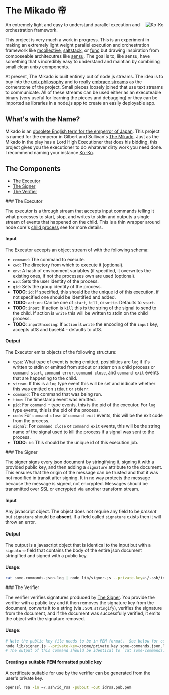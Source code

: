 # The Mikado 帝

<img src="https://upload.wikimedia.org/wikipedia/commons/2/2e/KoKo_1926.jpg" alt="Ko-Ko" align="right" />

An extremely light and easy to understand parallel execution and orchestration framework.

This project is very much a work in progress. This is an experiment in making an extremely
light weight parallel execution and orchestration framework like [mcollective](https://puppetlabs.com/mcollective),
[saltstack](http://saltstack.com/), or [func](https://fedorahosted.org/func/) but drawing
inspiration from composeable architecutres like [sensu](http://sensuapp.org/).  The goal is
to, like sensu, have something that's incredibly easy to understand and maintian by combining
small clean unixy components.

At present, The Mikado is built entirely out of node.js streams. The idea is to buy into the
[unix philosophy](http://www.faqs.org/docs/artu/ch01s06.html) and to really
[embrace streams](https://github.com/substack/stream-handbook) as the cornerstone of the project.
Small pieces loosely joined that use text streams to communicate.  All of these streams can be
used either as an executeable binary (very useful for learning the pieces and debugging) or they
can be imported as libraries in a node.js app to create an easily deployable app.

## What's with the Name?

Mikado is an [obsolete English term for the emperror of Japan](http://en.wikipedia.org/wiki/Emperor_of_Japan).
This project is named for the emperor in Gilbert and Sullivan's [The Mikado](http://en.wikipedia.org/wiki/The_Mikado).
Just as the Mikado in the play has a Lord High Executioner that does his bidding, this project gives you the
executioner to do whatever dirty work you need done.  I recommend naming your instance
[Ko-Ko](http://web.stcloudstate.edu/scogdill/mikado/names.html#koko).

## The Components

- [The Exceutor](#executor)
- [The Signer](#signer)
- [The Verifier](#verifier)

<a name="executor" />
### The Executor

The executor is a through stream that accepts input commands telling it what processes to start, stop, and writes to stdin
and outputs a single stream of events that happened on the child. This is a thin wrapper around node core's
[child process](https://nodejs.org/api/child_process.html#child_process_class_childprocess) see for more details.

#### Input

The Executor accepts an object stream of with the following schema:

  - `command`: The command to execute.
  - `cwd`: The directory from which to execute it (optional).
  - `env`: A hash of environment variables (if specified, it overwrites the existing ones, if not the processes own are used (optional).
  - `uid`: Sets the user identity of the process.
  - `gid`: Sets the group identity of the process.
  - **TODO**: `id`: If specified, this should be the unique id of this execution, if not specified one should be identified and added.
  - **TODO**: `action`: Can be one of `start`, `kill`, or `write`. Defaults to `start`.
  - **TODO**: `input`: If action is `kill` this is the string of the signal to send to the child. If action is `write` this will be written to
    stdin on the child process.
  - **TODO**: `inputEncoding`: If `action` is `write` the encoding of the `input` key, accepts utf8 and base64 - defaults to utf8.

#### Output

The Executor emits objects of the following structure:

  - `type`: What type of event is being emitted, posibilities are `log` if it's written to stdin or emitted from stdout or stderr on a child
    process or `command start`, `command error`, `command close`, and `command exit` events that are happening to the child.
  - `stream`: If this is a `log` type event this will be set and indicate whether this was emitted on `stdout` or `stderr`.
  - `command`: The command that was being run.
  - `time`: The timestamp event was emitted.
  - `pid`: For `command *` type events, this is the pid of the executor. For `log` type events, this is the pid of the process.
  - `code`: For `command close` or `command exit` events, this will be the exit code from the process.
  - `signal`: For `command close` or `command exit` events, this will be the string name of the signal used to kill the process
    if a signal was sent to the process.
  - **TODO**: `id`: This should be the unique id of this execution job.

<a name="signer" />
### The Signer

The signer signs every json document by stringifying it, signing it with a provided public key, and
then adding a `signature` attribute to the document. This ensures that the origin of the message can
be trusted and that it was not modified in transit after signing. It in no way protects the message
because the message is signed, not encrypted. Messages should be transmitted over SSL or encrypted via
another transform stream.

#### Input

Any javascript object.  The object does not require any field to be *present* but `signature` should be **absent**.
If a field called `signature` exists then it will throw an error.

#### Output

The output is a javascript object that is identical to the input but with a `signature` field that contains the body
of the entire json document stringified and signed with a public key.

#### Usage:

```` bash
cat some-commands.json.log | node lib/signer.js --private-key=~/.ssh/id_rsa
````
<a name="verifier" />
### The Verifier

The verifier verifies signatures produced by [The Signer](#signer). You provide the verifier with a public key and it
then removes the signature key from the document, converts it to a string (via `JSON.stringify`), verifies the signature
from the document, and if the document was successfully verified, it emits the object with the signature removed.

#### Usage:

```` bash
# Note the public key file needs to be in PEM format.  See below for conversion instructions.
node lib/signer.js --private-key=/some/private.key some-commands.json.log | node lib/verifier.js --public-key=/some/public.key.pem
# The output of this command should be identical to `cat some-commands.json.log` (but you'd normally have some network operation in between.
````

#### Creating a suitable PEM formatted public key

A certificate suitable for use by the verifier can be generated from the user's private key.

```` bash
openssl rsa -in ~/.ssh/id_rsa -pubout -out idrsa.pub.pem
````
